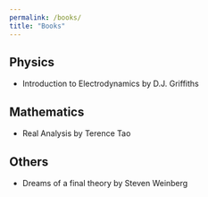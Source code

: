 ```yaml
---
permalink: /books/
title: "Books"
---
```


## Physics
- Introduction to Electrodynamics by D.J. Griffiths

## Mathematics
- Real Analysis by Terence Tao

## Others
- Dreams of a final theory by Steven Weinberg
